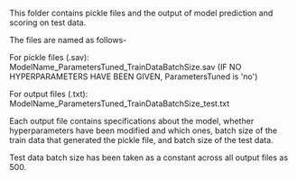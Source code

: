 This folder contains pickle files and the output of model prediction and scoring on test data.

The files are named as follows-

  For pickle files (.sav): ModelName_ParametersTuned_TrainDataBatchSize.sav (IF NO HYPERPARAMETERS HAVE BEEN GIVEN, ParametersTuned is 'no')
  
  For output files (.txt): ModelName_ParametersTuned_TrainDataBatchSize_test.txt 
  
 Each output file contains specifications about the model, whether hyperparameters have been modified and which ones, batch size of the train data that generated the pickle file, and batch size of the test data.
 
 Test data batch size has been taken as a constant across all output files as 500.
